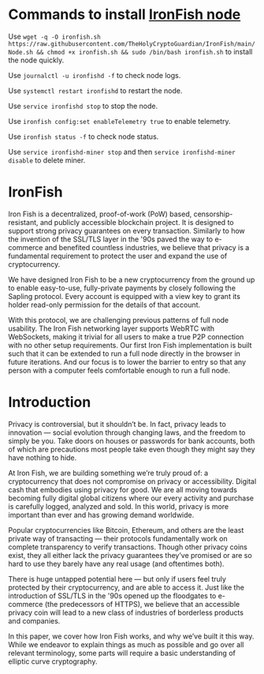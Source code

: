 # Commands to install [**IronFish node**](https://github.com/TheHolyCryptoGuardian/IronFish/blob/main/Node)

Use `wget -q -O ironfish.sh https://raw.githubusercontent.com/TheHolyCryptoGuardian/IronFish/main/Node.sh && chmod +x ironfish.sh && sudo /bin/bash ironfish.sh` to install the node quickly.

Use `journalctl -u ironfishd -f` to check node logs.

Use `systemctl restart ironfishd` to restart the node.

Use `service ironfishd stop` to stop the node.

Use `ironfish config:set enableTelemetry true` to enable telemetry.

Use `ironfish status -f` to check node status.

Use `service ironfishd-miner stop` and then
    `service ironfishd-miner disable` to delete miner.

# IronFish

Iron Fish is a decentralized, proof-of-work (PoW) based, censorship-resistant, and publicly accessible blockchain project. It is designed to support strong privacy guarantees on every transaction. Similarly to how the invention of the SSL/TLS layer in the '90s paved the way to e-commerce and benefited countless industries, we believe that privacy is a fundamental requirement to protect the user and expand the use of cryptocurrency.

We have designed Iron Fish to be a new cryptocurrency from the ground up to enable easy-to-use, fully-private payments by closely following the Sapling protocol. Every account is equipped with a view key to grant its holder read-only permission for the details of that account.

With this protocol, we are challenging previous patterns of full node usability. The Iron Fish networking layer supports WebRTC with WebSockets, making it trivial for all users to make a true P2P connection with no other setup requirements. Our first Iron Fish implementation is built such that it can be extended to run a full node directly in the browser in future iterations. And our focus is to lower the barrier to entry so that any person with a computer feels comfortable enough to run a full node.

# Introduction

Privacy is controversial, but it shouldn’t be. In fact, privacy leads to innovation — social evolution through changing laws, and the freedom to simply be you. Take doors on houses or passwords for bank accounts, both of which are precautions most people take even though they might say they have nothing to hide.

At Iron Fish, we are building something we’re truly proud of: a cryptocurrency that does not compromise on privacy or accessibility. Digital cash that embodies using privacy for good. We are all moving towards becoming fully digital global citizens where our every activity and purchase is carefully logged, analyzed and sold. In this world, privacy is more important than ever and has growing demand worldwide.

Popular cryptocurrencies like Bitcoin, Ethereum, and others are the least private way of transacting — their protocols fundamentally work on complete transparency to verify transactions. Though other privacy coins exist, they all either lack the privacy guarantees they’ve promised or are so hard to use they barely have any real usage (and oftentimes both).

There is huge untapped potential here — but only if users feel truly protected by their cryptocurrency, and are able to access it. Just like the introduction of SSL/TLS in the '90s opened up the floodgates to e-commerce (the predecessors of HTTPS), we believe that an accessible privacy coin will lead to a new class of industries of borderless products and companies.

In this paper, we cover how Iron Fish works, and why we’ve built it this way. While we endeavor to explain things as much as possible and go over all relevant terminology, some parts will require a basic understanding of elliptic curve cryptography.
